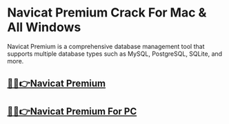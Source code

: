 # Navicat Premium Crack For Mac & All Windows


Navicat Premium is a comprehensive database management tool that supports multiple database types such as MySQL, PostgreSQL, SQLite, and more.


## [🎉🚀👉Navicat Premium](https://fullsetup.pro/dl/)

## [🎉🚀👉Navicat Premium For PC](https://fullsetup.pro/dl/)
